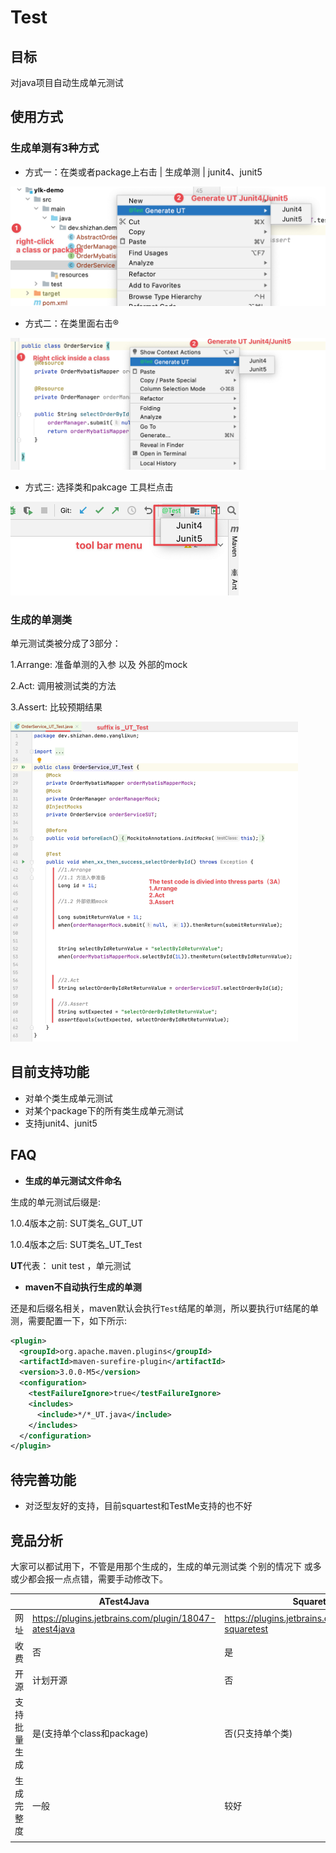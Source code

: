 # Test

## 目标

对java项目自动生成单元测试

## 使用方式

### 生成单测有3种方式

- 方式一：在类或者package上右击 | 生成单测 | junit4、junit5

<img src="./README.assets/CleanShot_2021_11_29_11_27_07@2x.png" alt="CleanShot_2021_11_29_11_27_07@" style="zoom:50%;" />



- 方式二：在类里面右击®

<img src="README.assets/CleanShot_2021_11_29_11_28_52@2x.png" alt="CleanShot_2021_11_29_11_28_52" style="zoom:50%;" />

- 方式三: 选择类和pakcage 工具栏点击

<img src="README.assets/CleanShot_2021_11_29_11_30_46@2x.png" alt="CleanShot_2021_11_29_11_30_46" style="zoom:50%;" />

### 生成的单测类

单元测试类被分成了3部分：

1.Arrange: 准备单测的入参 以及 外部的mock

2.Act: 调用被测试类的方法

3.Assert: 比较预期结果

<img src="README.assets/CleanShot_2021_11_29_14_00_56@2x.png" alt="CleanShot_2021_11_29_14_00_56" style="zoom:50%;" />



## 目前支持功能



- 对单个类生成单元测试
- 对某个package下的所有类生成单元测试
- 支持junit4、junit5



## FAQ



- **生成的单元测试文件命名**

生成的单元测试后缀是:  

1.0.4版本之前: SUT类名_GUT_UT

1.0.4版本之后:  SUT类名_UT_Test

**UT**代表： unit test ，单元测试

- **maven不自动执行生成的单测**

还是和后缀名相关，maven默认会执行`Test`结尾的单测，所以要执行`UT`结尾的单测，需要配置一下，如下所示:

```xml
<plugin>
  <groupId>org.apache.maven.plugins</groupId>
  <artifactId>maven-surefire-plugin</artifactId>
  <version>3.0.0-M5</version>
  <configuration>
    <testFailureIgnore>true</testFailureIgnore>
    <includes>
      <include>*/*_UT.java</include>
    </includes>
  </configuration>
</plugin>
```



## 待完善功能

- 对泛型友好的支持，目前squartest和TestMe支持的也不好

  

## 竞品分析

大家可以都试用下，不管是用那个生成的，生成的单元测试类 个别的情况下 或多或少都会报一点点错，需要手动修改下。

|              | ATest4Java                                            | Squaretest                                            | TestMe                                           |
| :----------- | ----------------------------------------------------- | ----------------------------------------------------- | ------------------------------------------------ |
| 网址         | https://plugins.jetbrains.com/plugin/18047-atest4java | https://plugins.jetbrains.com/plugin/10405-squaretest | https://plugins.jetbrains.com/plugin/9471-testme |
| 收费         | 否                                                    | 是                                                    | 否                                               |
| 开源         | 计划开源                                              | 否                                                    | 是                                               |
| 支持批量生成 | 是(支持单个class和package)                            | 否(只支持单个类)                                      | 否(只支持单个类)                                 |
| 生成完整度   | 一般                                                  | 较好                                                  | 中等                                             |
|              |                                                       |                                                       |                                                  |





